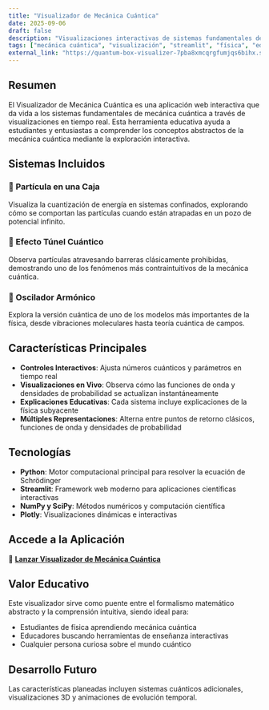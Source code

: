 ```yaml
---
title: "Visualizador de Mecánica Cuántica"
date: 2025-09-06
draft: false
description: "Visualizaciones interactivas de sistemas fundamentales de mecánica cuántica"
tags: ["mecánica cuántica", "visualización", "streamlit", "física", "educación"]
external_link: "https://quantum-box-visualizer-7pba8xmcqrgfumjqs6bihx.streamlit.app/"
---
```


## Resumen

El Visualizador de Mecánica Cuántica es una aplicación web interactiva que da vida a los sistemas fundamentales de mecánica cuántica a través de visualizaciones en tiempo real. Esta herramienta educativa ayuda a estudiantes y entusiastas a comprender los conceptos abstractos de la mecánica cuántica mediante la exploración interactiva.

## Sistemas Incluidos

### 🎯 Partícula en una Caja
Visualiza la cuantización de energía en sistemas confinados, explorando cómo se comportan las partículas cuando están atrapadas en un pozo de potencial infinito.

### 🌊 Efecto Túnel Cuántico
Observa partículas atravesando barreras clásicamente prohibidas, demostrando uno de los fenómenos más contraintuitivos de la mecánica cuántica.

### 🔄 Oscilador Armónico
Explora la versión cuántica de uno de los modelos más importantes de la física, desde vibraciones moleculares hasta teoría cuántica de campos.

## Características Principales

- **Controles Interactivos**: Ajusta números cuánticos y parámetros en tiempo real
- **Visualizaciones en Vivo**: Observa cómo las funciones de onda y densidades de probabilidad se actualizan instantáneamente
- **Explicaciones Educativas**: Cada sistema incluye explicaciones de la física subyacente
- **Múltiples Representaciones**: Alterna entre puntos de retorno clásicos, funciones de onda y densidades de probabilidad

## Tecnologías

- **Python**: Motor computacional principal para resolver la ecuación de Schrödinger
- **Streamlit**: Framework web moderno para aplicaciones científicas interactivas
- **NumPy y SciPy**: Métodos numéricos y computación científica
- **Plotly**: Visualizaciones dinámicas e interactivas

## Accede a la Aplicación

🚀 **[Lanzar Visualizador de Mecánica Cuántica](https://quantum-box-visualizer-7pba8xmcqrgfumjqs6bihx.streamlit.app/)**

## Valor Educativo

Este visualizador sirve como puente entre el formalismo matemático abstracto y la comprensión intuitiva, siendo ideal para:
- Estudiantes de física aprendiendo mecánica cuántica
- Educadores buscando herramientas de enseñanza interactivas
- Cualquier persona curiosa sobre el mundo cuántico

## Desarrollo Futuro

Las características planeadas incluyen sistemas cuánticos adicionales, visualizaciones 3D y animaciones de evolución temporal.